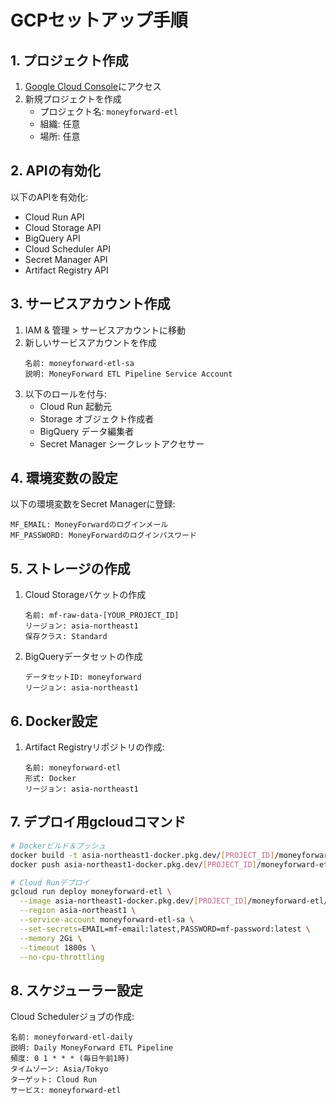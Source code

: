 # GCPセットアップ手順

## 1. プロジェクト作成
1. [Google Cloud Console](https://console.cloud.google.com/)にアクセス
2. 新規プロジェクトを作成
   - プロジェクト名: `moneyforward-etl`
   - 組織: 任意
   - 場所: 任意

## 2. APIの有効化
以下のAPIを有効化:
- Cloud Run API
- Cloud Storage API
- BigQuery API
- Cloud Scheduler API
- Secret Manager API
- Artifact Registry API

## 3. サービスアカウント作成
1. IAM & 管理 > サービスアカウントに移動
2. 新しいサービスアカウントを作成
   ```
   名前: moneyforward-etl-sa
   説明: MoneyForward ETL Pipeline Service Account
   ```
3. 以下のロールを付与:
   - Cloud Run 起動元
   - Storage オブジェクト作成者
   - BigQuery データ編集者
   - Secret Manager シークレットアクセサー

## 4. 環境変数の設定
以下の環境変数をSecret Managerに登録:
```
MF_EMAIL: MoneyForwardのログインメール
MF_PASSWORD: MoneyForwardのログインパスワード
```

## 5. ストレージの作成
1. Cloud Storageバケットの作成
   ```
   名前: mf-raw-data-[YOUR_PROJECT_ID]
   リージョン: asia-northeast1
   保存クラス: Standard
   ```

2. BigQueryデータセットの作成
   ```
   データセットID: moneyforward
   リージョン: asia-northeast1
   ```

## 6. Docker設定
1. Artifact Registryリポジトリの作成:
   ```
   名前: moneyforward-etl
   形式: Docker
   リージョン: asia-northeast1
   ```

## 7. デプロイ用gcloudコマンド
```bash
# Dockerビルド＆プッシュ
docker build -t asia-northeast1-docker.pkg.dev/[PROJECT_ID]/moneyforward-etl/scraper:v1 .
docker push asia-northeast1-docker.pkg.dev/[PROJECT_ID]/moneyforward-etl/scraper:v1

# Cloud Runデプロイ
gcloud run deploy moneyforward-etl \
  --image asia-northeast1-docker.pkg.dev/[PROJECT_ID]/moneyforward-etl/scraper:v1 \
  --region asia-northeast1 \
  --service-account moneyforward-etl-sa \
  --set-secrets=EMAIL=mf-email:latest,PASSWORD=mf-password:latest \
  --memory 2Gi \
  --timeout 1800s \
  --no-cpu-throttling
```

## 8. スケジューラー設定
Cloud Schedulerジョブの作成:
```
名前: moneyforward-etl-daily
説明: Daily MoneyForward ETL Pipeline
頻度: 0 1 * * * (毎日午前1時)
タイムゾーン: Asia/Tokyo
ターゲット: Cloud Run
サービス: moneyforward-etl
